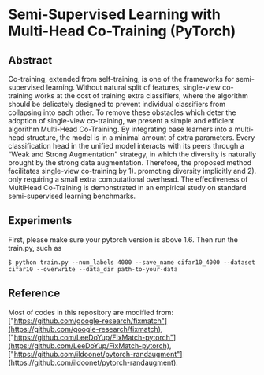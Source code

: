 # Semi-Supervised Learning with Multi-Head Co-Training (PyTorch)

## Abstract
Co-training, extended from self-training, is one of the frameworks for semi-supervised learning. Without natural split of features, single-view co-training works at the cost of training extra classifiers, where the algorithm should be delicately designed to prevent individual classifiers from collapsing into each other. To remove these obstacles which deter the adoption of single-view co-training, we present a simple and efficient algorithm Multi-Head Co-Training. By integrating base learners into a multi-head structure, the model is in a minimal amount of extra parameters. Every classification head in the unified model interacts with its peers through a “Weak and Strong Augmentation” strategy, in which the diversity is naturally brought by the strong data augmentation. Therefore, the proposed method facilitates single-view co-training by 1).  promoting diversity implicitly and 2). only requiring a small extra computational overhead. The effectiveness of MultiHead Co-Training is demonstrated in an empirical study on standard semi-supervised learning benchmarks.  
## Experiments

First, please make sure your pytorch version is above 1.6.
Then run the train.py, such as

```
$ python train.py --num_labels 4000 --save_name cifar10_4000 --dataset cifar10 --overwrite --data_dir path-to-your-data
```
## Reference
Most of codes in this repository are modified from:
["https://github.com/google-research/fixmatch"](https://github.com/google-research/fixmatch),
["https://github.com/LeeDoYup/FixMatch-pytorch"](https://github.com/LeeDoYup/FixMatch-pytorch),
["https://github.com/ildoonet/pytorch-randaugment"](https://github.com/ildoonet/pytorch-randaugment).
